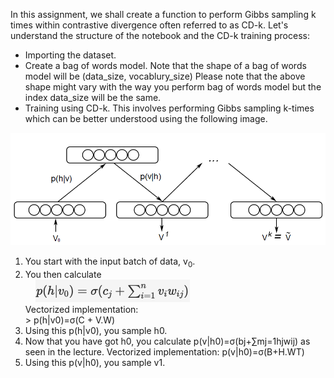 In this assignment, we shall create a function to perform Gibbs sampling k times within contrastive divergence often referred to as CD-k. Let's understand the structure of the notebook and the CD-k training process:

* Importing the dataset.
* Create a bag of words model.
Note that the shape of a bag of words model will be (data_size, vocablury_size)
Please note that the above shape might vary with the way you perform bag of words model but the index data_size will be the same.
* Training using CD-k. This involves performing Gibbs sampling k-times which can be better understood using the following image.

![](Contrastive-Divergence.png)


1. You start with the input batch of data, v<sub>0</sub>. 
2. You then calculate <br>
&nbsp;&nbsp;&nbsp;&nbsp;<img src="CD-phv0-calc.png" width="247" height="36"><br> Vectorized implementation: <br> > p(h|v0)=σ(C + V.W)
3. Using this p(h|v0), you sample h0.
4. Now that you have got h0, you calculate p(v|h0)=σ(bj+∑mj=1hjwij) as seen in the lecture.
Vectorized implementation: p(v|h0)=σ(B+H.WT)
5. Using this p(v|h0), you sample v1.